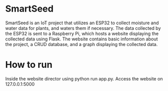 # SmartSeed
SmartSeed is an IoT project that utilizes an ESP32 to collect moisture and water data for plants, and waters them if necessary. The data collected by the ESP32 is sent to a Raspberry Pi, which hosts a website displaying the collected data using Flask. The website contains basic information about the project, a CRUD database, and a graph displaying the collected data. 

# How to run
Inside the website director using python run app.py. 
Access the website on 127.0.0.1:5000

